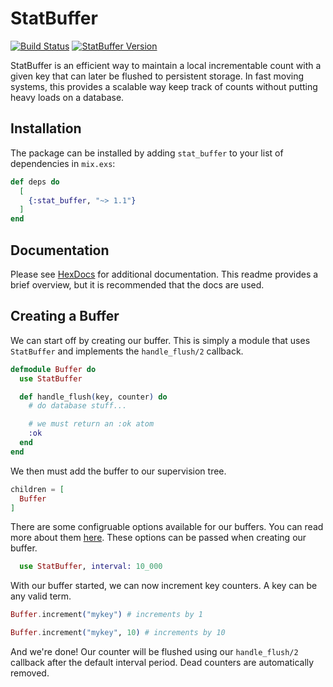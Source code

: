 # StatBuffer

[![Build Status](https://travis-ci.org/nsweeting/stat_buffer.svg?branch=master)](https://travis-ci.org/nsweeting/stat_buffer)
[![StatBuffer Version](https://img.shields.io/hexpm/v/stat_buffer.svg)](https://hex.pm/packages/stat_buffer)

StatBuffer is an efficient way to maintain a local incrementable count with a given key that can later be flushed to persistent storage. In fast moving systems, this provides a scalable way keep track of counts without putting heavy loads on a database.

## Installation

The package can be installed by adding `stat_buffer` to your list of dependencies in `mix.exs`:

```elixir
def deps do
  [
    {:stat_buffer, "~> 1.1"}
  ]
end
```

## Documentation

Please see [HexDocs](https://hexdocs.pm/stat_buffer/StatBuffer.html#content) for additional documentation. This readme provides a brief overview, but it is recommended that the docs are used.

## Creating a Buffer

We can start off by creating our buffer. This is simply a module that uses `StatBuffer`
and implements the `handle_flush/2` callback.

```elixir
defmodule Buffer do
  use StatBuffer

  def handle_flush(key, counter) do
    # do database stuff...

    # we must return an :ok atom
    :ok
  end
end
```

We then must add the buffer to our supervision tree.

```elixir
children = [
  Buffer
]
```

There are some configruable options available for our buffers. You can read more about them [here](https://hexdocs.pm/stat_buffer/StatBuffer.html#module-options). These options can be passed when creating our buffer.

```elixir
  use StatBuffer, interval: 10_000
```

With our buffer started, we can now increment key counters. A key can be any valid term.

```elixir
Buffer.increment("mykey") # increments by 1

Buffer.increment("mykey", 10) # increments by 10
```

And we're done! Our counter will be flushed using our `handle_flush/2` callback
after the default interval period. Dead counters are automatically removed.
